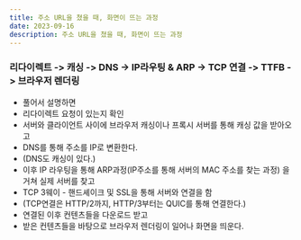 ```yaml
---
title: 주소 URL을 쳤을 때, 화면이 뜨는 과정
date: 2023-09-16
description: 주소 URL을 쳤을 때, 화면이 뜨는 과정
---
```


### 리다이렉트 -> 캐싱 -> DNS -> IP라우팅 & ARP -> TCP 연결 -> TTFB -> 브라우저 렌더링

- 풀어서 설명하면
  &nbsp;
- 리다이렉트 요청이 있는지 확인
  &nbsp;
- 서버와 클라이언트 사이에 브라우저 캐싱이나 프록시 서버를 통해 캐싱 값을 받아오고
  &nbsp;
- DNS를 통해 주소를 IP로 변환한다.
- (DNS도 캐싱이 있다.)
  &nbsp;
- 이후 IP 라우팅을 통해 ARP과정(IP주소를 통해 서버의 MAC 주소를 찾는 과정) 을 거쳐 실제 서버를 찾고
  &nbsp;
- TCP 3웨이 - 핸드셰이크 및 SSL을 통해 서버와 연결을 함
- (TCP연결은 HTTP/2까지, HTTP/3부터는 QUIC를 통해 연결한다.)
  &nbsp;
- 연결된 이후 컨텐츠들을 다운로드 받고
  &nbsp;
- 받은 컨텐츠들을 바탕으로 브라우저 렌더링이 일어나 화면을 띄운다.
